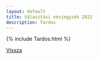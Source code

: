 ```yaml
---
layout: default
title: Választási névjegyzék 2022
description: Tardos
---
```


{% include Tardos.html %}

[Vissza](./)